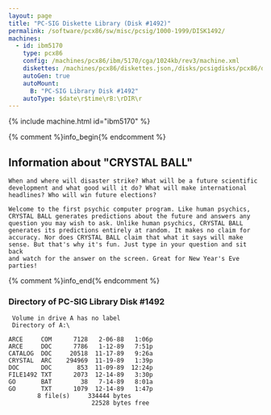 ```yaml
---
layout: page
title: "PC-SIG Diskette Library (Disk #1492)"
permalink: /software/pcx86/sw/misc/pcsig/1000-1999/DISK1492/
machines:
  - id: ibm5170
    type: pcx86
    config: /machines/pcx86/ibm/5170/cga/1024kb/rev3/machine.xml
    diskettes: /machines/pcx86/diskettes.json,/disks/pcsigdisks/pcx86/diskettes.json
    autoGen: true
    autoMount:
      B: "PC-SIG Library Disk #1492"
    autoType: $date\r$time\rB:\rDIR\r
---
```


{% include machine.html id="ibm5170" %}

{% comment %}info_begin{% endcomment %}

## Information about "CRYSTAL BALL"

    When and where will disaster strike? What will be a future scientific
    development and what good will it do? What will make international
    headlines? Who will win future elections?
    
    Welcome to the first psychic computer program. Like human psychics,
    CRYSTAL BALL generates predictions about the future and answers any
    question you may wish to ask. Unlike human psychics, CRYSTAL BALL
    generates its predictions entirely at random. It makes no claim for
    accuracy. Nor does CRYSTAL BALL claim that what it says will make
    sense. But that's why it's fun. Just type in your question and sit back
    and watch for the answer on the screen. Great for New Year's Eve
    parties!
{% comment %}info_end{% endcomment %}


### Directory of PC-SIG Library Disk #1492

     Volume in drive A has no label
     Directory of A:\

    ARCE     COM      7128   2-06-88   1:06p
    ARCE     DOC      7786   1-12-89   7:51p
    CATALOG  DOC     20518  11-17-89   9:26a
    CRYSTAL  ARC    294969  11-19-89   1:39p
    DOC      DOC       853  11-09-89  12:24p
    FILE1492 TXT      2073  12-14-89   3:30p
    GO       BAT        38   7-14-89   8:01a
    GO       TXT      1079  12-14-89   1:47p
            8 file(s)     334444 bytes
                           22528 bytes free
